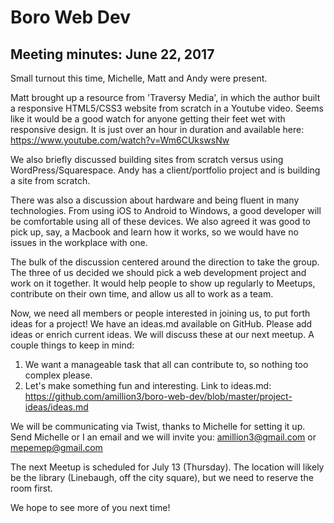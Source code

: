 # Boro Web Dev
## Meeting minutes: June 22, 2017

Small turnout this time, Michelle, Matt and Andy were present.

Matt brought up a resource from 'Traversy Media', in which the author built a responsive HTML5/CSS3 website from scratch in a Youtube video. Seems like it would be a good watch for anyone getting their feet wet with responsive design. It is just over an hour in duration and available here:
https://www.youtube.com/watch?v=Wm6CUkswsNw

We also briefly discussed building sites from scratch versus using WordPress/Squarespace. Andy has a client/portfolio project and is building a site from scratch. 

There was also a discussion about hardware and being fluent in many technologies. From using iOS to Android to Windows, a good developer will be comfortable using all of these devices. We also agreed it was good to pick up, say, a Macbook and learn how it works, so we would have no issues in the workplace with one.

The bulk of the discussion centered around the direction to take the group. The three of us decided we should pick a web development project and work on it together. It would help people to show up regularly to Meetups, contribute on their own time, and allow us all to work as a team. 

Now, we need all members or people interested in joining us, to put forth ideas for a project! We have an ideas.md available on GitHub. Please add ideas or enrich current ideas. We will discuss these at our next meetup. A couple things to keep in mind:
1. We want a manageable task that all can contribute to, so nothing too complex please.
2. Let's make something fun and interesting.
Link to ideas.md: https://github.com/amillion3/boro-web-dev/blob/master/project-ideas/ideas.md


We will be communicating via Twist, thanks to Michelle for setting it up. Send Michelle or I an email and we will invite you:
amillion3@gmail.com  or  mepemep@gmail.com

The next Meetup is scheduled for July 13 (Thursday). The location will likely be the library (Linebaugh, off the city square), but we need to reserve the room first. 

We hope to see more of you next time!

